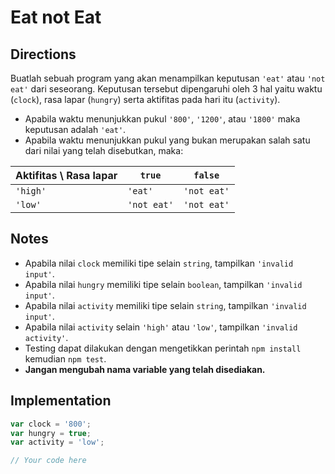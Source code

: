 # Eat not Eat

## Directions

Buatlah sebuah program yang akan menampilkan keputusan `'eat'` atau `'not eat'` dari seseorang. Keputusan tersebut dipengaruhi oleh 3 hal yaitu waktu (`clock`), rasa lapar (`hungry`) serta aktifitas pada hari itu (`activity`).

- Apabila waktu menunjukkan pukul `'800'`, `'1200'`, atau `'1800'` maka keputusan adalah `'eat'`.
- Apabila waktu menunjukkan pukul yang bukan merupakan salah satu dari nilai yang telah disebutkan, maka:

| Aktifitas \ Rasa lapar | `true`      | `false`     |
| ---------------------- | ----------- | ----------- |
| `'high'`               | `'eat'`     | `'not eat'` |
| `'low'`                | `'not eat'` | `'not eat'` |

## Notes

- Apabila nilai `clock` memiliki tipe selain `string`, tampilkan `'invalid input'`.
- Apabila nilai `hungry` memiliki tipe selain `boolean`, tampilkan `'invalid input'`.
- Apabila nilai `activity` memiliki tipe selain `string`, tampilkan `'invalid input'`.
- Apabila nilai `activity` selain `'high'` atau `'low'`, tampilkan `'invalid activity'`.
- Testing dapat dilakukan dengan mengetikkan perintah `npm install` kemudian `npm test`.
- **Jangan mengubah nama variable yang telah disediakan.**

## Implementation

```javascript
var clock = '800';
var hungry = true;
var activity = 'low';

// Your code here
```
